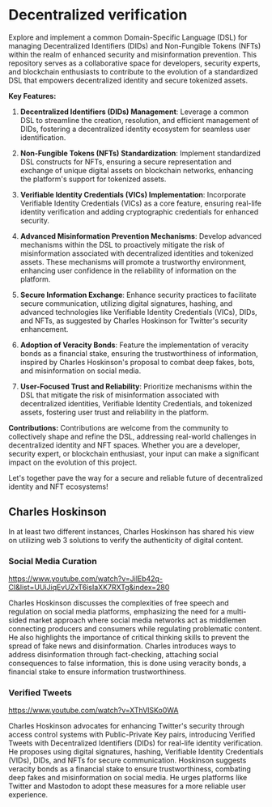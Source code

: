 # Decentralized verification

Explore and implement a common Domain-Specific Language (DSL) for managing Decentralized Identifiers (DIDs) and Non-Fungible Tokens (NFTs) within the realm of enhanced security and misinformation prevention. This repository serves as a collaborative space for developers, security experts, and blockchain enthusiasts to contribute to the evolution of a standardized DSL that empowers decentralized identity and secure tokenized assets.

**Key Features:**

1. **Decentralized Identifiers (DIDs) Management**: Leverage a common DSL to streamline the creation, resolution, and efficient management of DIDs, fostering a decentralized identity ecosystem for seamless user identification.

2. **Non-Fungible Tokens (NFTs) Standardization**: Implement standardized DSL constructs for NFTs, ensuring a secure representation and exchange of unique digital assets on blockchain networks, enhancing the platform's support for tokenized assets.

3. **Verifiable Identity Credentials (VICs) Implementation**: Incorporate Verifiable Identity Credentials (VICs) as a core feature, ensuring real-life identity verification and adding cryptographic credentials for enhanced security.

4. **Advanced Misinformation Prevention Mechanisms**: Develop advanced mechanisms within the DSL to proactively mitigate the risk of misinformation associated with decentralized identities and tokenized assets. These mechanisms will promote a trustworthy environment, enhancing user confidence in the reliability of information on the platform.

5. **Secure Information Exchange**: Enhance security practices to facilitate secure communication, utilizing digital signatures, hashing, and advanced technologies like Verifiable Identity Credentials (VICs), DIDs, and NFTs, as suggested by Charles Hoskinson for Twitter's security enhancement.

6. **Adoption of Veracity Bonds**: Feature the implementation of veracity bonds as a financial stake, ensuring the trustworthiness of information, inspired by Charles Hoskinson's proposal to combat deep fakes, bots, and misinformation on social media.

7. **User-Focused Trust and Reliability**: Prioritize mechanisms within the DSL that mitigate the risk of misinformation associated with decentralized identities, Verifiable Identity Credentials, and tokenized assets, fostering user trust and reliability in the platform.


**Contributions:**
Contributions are welcome from the community to collectively shape and refine the DSL, addressing real-world challenges in decentralized identity and NFT spaces. Whether you are a developer, security expert, or blockchain enthusiast, your input can make a significant impact on the evolution of this project.

Let's together pave the way for a secure and reliable future of decentralized identity and NFT ecosystems!

## Charles Hoskinson

In at least two different instances, Charles Hoskinson has shared his view on utilizing web 3 solutions to verify the authenticity of digital content.

### Social Media Curation
https://www.youtube.com/watch?v=JilEb42q-CI&list=UUiJiqEvUZxT6isIaXK7RXTg&index=280

Charles Hoskinson discusses the complexities of free speech and regulation on social media platforms, emphasizing the need for a multi-sided market approach where social media networks act as middlemen connecting producers and consumers while regulating problematic content. He also highlights the importance of critical thinking skills to prevent the spread of fake news and disinformation. Charles introduces ways to address disinformation through fact-checking, attaching social consequences to false information, this is done using veracity bonds, a financial stake to ensure information trustworthiness.

### Verified Tweets
https://www.youtube.com/watch?v=XThVlSKo0WA

Charles Hoskinson advocates for enhancing Twitter's security through access control systems with Public-Private Key pairs, introducing Verified Tweets with Decentralized Identifiers (DIDs) for real-life identity verification. He proposes using digital signatures, hashing, Verifiable Identity Credentials (VIDs), DIDs, and NFTs for secure communication. Hoskinson suggests veracity bonds as a financial stake to ensure trustworthiness, combating deep fakes and misinformation on social media. He urges platforms like Twitter and Mastodon to adopt these measures for a more reliable user experience.
